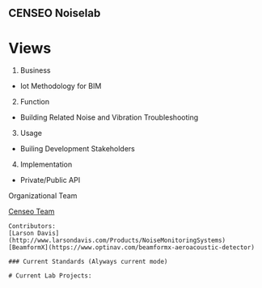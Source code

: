 ## CENSEO Noiselab
# Views

1. Business
- Iot Methodology for BIM

2. Function
- Building Related Noise and Vibration Troubleshooting

3. Usage
- Builing Development Stakeholders

4. Implementation
- Private/Public API 

Organizational Team

[Censeo Team](https://www.censeo.design)
```
Contributors:
[Larson Davis](http://www.larsondavis.com/Products/NoiseMonitoringSystems)
[BeamformX](https://www.optinav.com/beamformx-aeroacoustic-detector)

### Current Standards (Alyways current mode)

# Current Lab Projects: